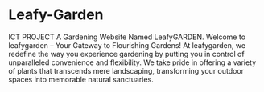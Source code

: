 # Leafy-Garden
ICT PROJECT
A Gardening Website Named LeafyGARDEN.
Welcome to leafygarden – Your Gateway to Flourishing Gardens! At leafygarden, we redefine the way you experience gardening by putting you in control of unparalleled convenience and flexibility. We take pride in offering a variety of plants that transcends mere landscaping, transforming your outdoor spaces into memorable natural sanctuaries.

